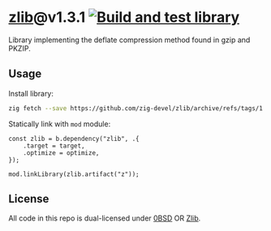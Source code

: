 # [zlib](https://zlib.net/)@v1.3.1 [![Build and test library](https://github.com/zig-devel/zlib/actions/workflows/library.yml/badge.svg)](https://github.com/zig-devel/zlib/actions/workflows/library.yml)

Library implementing the deflate compression method found in gzip and PKZIP.

## Usage

Install library:

```sh
zig fetch --save https://github.com/zig-devel/zlib/archive/refs/tags/1.3.1+0.tar.gz
```

Statically link with `mod` module:

```zig
const zlib = b.dependency("zlib", .{
    .target = target,
    .optimize = optimize,
});

mod.linkLibrary(zlib.artifact("z"));
```

## License

All code in this repo is dual-licensed under [0BSD](./LICENSES/0BSD.txt) OR [Zlib](./LICENSES/Zlib.txt).
